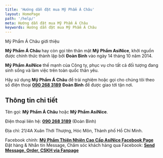 ```yaml
---
title: 'Hướng dẫn đặt mua Mỹ Phẩm Á Châu'
layout: HomePage
path: '/help/'
meta: Hướng dẫn đặt mua Mỹ Phẩm Á Châu
keywords: Hướng dẫn đặt mua Mỹ Phẩm Á Châu
---
```


Mỹ Phẩm Á Châu giới thiệu

**Mỹ Phẩm Á Châu** hay còn gọi tên thân mật **Mỹ Phẩm AsiNice**, khởi nguồn được chính thức thành lập bởi **Đoàn Bình** vào ngày 14 tháng 10 năm 2014.

**Mỹ Phẩm AsiNice** thế mạnh của Công ty, phục vụ cho tất cả đối tượng đang sinh sống và làm việc trên toàn quốc thân yêu.

Hãy sử dụng **Mỹ Phẩm Á Châu** để trải nghiệm hoặc gọi cho chúng tôi theo số điện thoại [**090 268 3189**](tel:+84-902-683-189) **Đoàn Bình** để được giao tới tận nơi.

## Thông tin chi tiết

Tên gọi: **Mỹ Phẩm Á Châu** hoặc **Mỹ Phẩm AsiNice**.

Điện thoại liên hệ: [**090 268 3189**](tel:+84902683189) (Đoàn Bình)

Địa chỉ: 21/4A Xuân Thới Thượng, Hóc Môn, Thành phố Hồ Chí Minh.

Facebook chính: [**Mỹ Phẩm Thiên Nhiên Cao Cấp AsiNice Facebook Page**](https://www.facebook.com/AsiniceDung/)
Đặt hàng & Nhắn tin Message, Chăm sóc khách hàng qua Facebook: [**Send Message, Order, CSKH via Fanpage**](https://www.facebook.com/AsiniceDung/)
